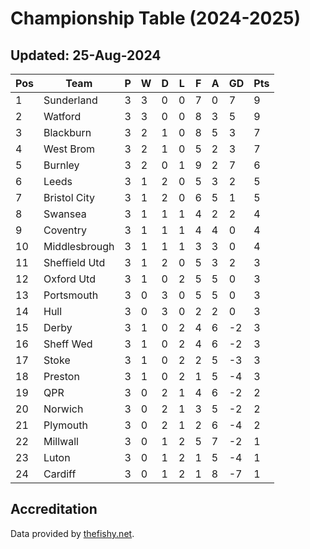 # Championship Table (2024-2025)
## Updated: 25-Aug-2024

| Pos | Team | P | W | D | L | F | A | GD | Pts |
| --- | --- | --- | --- | --- | --- | --- | --- | --- | --- |
| 1 | Sunderland | 3 | 3 | 0 | 0 | 7 | 0 | 7 | 9 |
| 2 | Watford | 3 | 3 | 0 | 0 | 8 | 3 | 5 | 9 |
| 3 | Blackburn | 3 | 2 | 1 | 0 | 8 | 5 | 3 | 7 |
| 4 | West Brom | 3 | 2 | 1 | 0 | 5 | 2 | 3 | 7 |
| 5 | Burnley | 3 | 2 | 0 | 1 | 9 | 2 | 7 | 6 |
| 6 | Leeds | 3 | 1 | 2 | 0 | 5 | 3 | 2 | 5 |
| 7 | Bristol City | 3 | 1 | 2 | 0 | 6 | 5 | 1 | 5 |
| 8 | Swansea | 3 | 1 | 1 | 1 | 4 | 2 | 2 | 4 |
| 9 | Coventry | 3 | 1 | 1 | 1 | 4 | 4 | 0 | 4 |
| 10 | Middlesbrough | 3 | 1 | 1 | 1 | 3 | 3 | 0 | 4 |
| 11 | Sheffield Utd | 3 | 1 | 2 | 0 | 5 | 3 | 2 | 3 |
| 12 | Oxford Utd | 3 | 1 | 0 | 2 | 5 | 5 | 0 | 3 |
| 13 | Portsmouth | 3 | 0 | 3 | 0 | 5 | 5 | 0 | 3 |
| 14 | Hull | 3 | 0 | 3 | 0 | 2 | 2 | 0 | 3 |
| 15 | Derby | 3 | 1 | 0 | 2 | 4 | 6 | -2 | 3 |
| 16 | Sheff Wed | 3 | 1 | 0 | 2 | 4 | 6 | -2 | 3 |
| 17 | Stoke | 3 | 1 | 0 | 2 | 2 | 5 | -3 | 3 |
| 18 | Preston | 3 | 1 | 0 | 2 | 1 | 5 | -4 | 3 |
| 19 | QPR | 3 | 0 | 2 | 1 | 4 | 6 | -2 | 2 |
| 20 | Norwich | 3 | 0 | 2 | 1 | 3 | 5 | -2 | 2 |
| 21 | Plymouth | 3 | 0 | 2 | 1 | 2 | 6 | -4 | 2 |
| 22 | Millwall | 3 | 0 | 1 | 2 | 5 | 7 | -2 | 1 |
| 23 | Luton | 3 | 0 | 1 | 2 | 1 | 5 | -4 | 1 |
| 24 | Cardiff | 3 | 0 | 1 | 2 | 1 | 8 | -7 | 1 |

## Accreditation 

Data provided by [thefishy.net](https://www.thefishy.net/).